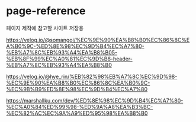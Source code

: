 # page-reference
페이지 제작에 참고할 사이트 저장용

https://velog.io/@somangoi/%EC%9E%90%EA%B8%B0%EC%86%8C%EA%B0%9C-%ED%8E%98%EC%9D%B4%EC%A7%80-%EB%A7%8C%EB%93%A4%EA%B8%B05-%EB%8F%99%EC%A0%81%EC%9D%B8-header-%EB%A7%8C%EB%93%A4%EA%B8%B0

https://velog.io/@hye_rin/%EB%82%98%EB%A7%8C%EC%9D%98-%EC%9E%90%EA%B8%B0%EC%86%8C%EA%B0%9C-%EC%9B%B9%ED%8E%98%EC%9D%B4%EC%A7%80

https://marshallku.com/dev/%ED%8E%98%EC%9D%B4%EC%A7%80-%EC%A0%84%ED%99%98-%ED%9A%A8%EA%B3%BC-%EC%82%AC%EC%9A%A9%ED%95%98%EA%B8%B0

